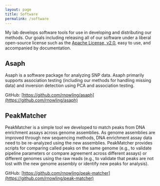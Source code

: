```yaml
---
layout: page
title: Software
permalink: /software
---
```


My lab develops software tools for use in developing and distributing our methods.  Our goals including releasing all of our software under a liberal open-source license such as the [Apache License, v2.0](https://www.apache.org/licenses/LICENSE-2.0), easy to use, and accompanied by documentation.

## Asaph
Asaph is a software package for analyzing SNP data.  Asaph primarily supports association testing (including our methods for handling missing data) and inversion detection using PCA and association testing.

GitHub: [https://github.com/rnowling/asaph](https://github.com/rnowling/asaph)


## PeakMatcher
PeakMatcher is a simple tool we developed to match peaks from DNA enrichment assays across genome assemblies.  As genome assemblies are improved through new sequencing methods, DNA enrichment assay data need to be re-analyzed using the new assemblies.  PeakMatcher provides scripts for comparing called peaks on the same genome (e.g., to validate pipeline parameters or compare agreement across different assays) or different genomes using the raw reads (e.g., to validate that peaks are not lost with the new genome assembly or identify new peaks for analysis).

GitHub: [https://github.com/rnowling/peak-matcher](https://github.com/rnowling/peak-matcher)

